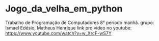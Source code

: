 # Jogo_da_velha_em_python
Trabalho de Programação de Computadores 8° período manhã. grupo: Ismael Edésio, Matheus Henrique
link pro video no youtube: https://www.youtube.com/watch?v=w_XrcF-wS7Y

